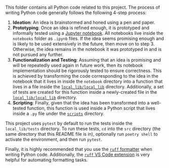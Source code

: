This folder contains all Python code related to this project. The process of writing Python code generally follows the following 4-step process:

1. **Ideation**: An idea is brainstormed and honed using a pen and paper.
2. **Prototyping**: Once an idea is refined enough, it is prototyped and informally tested using a [Jupyter notebook](https://docs.jupyter.org/en/latest/#what-is-a-notebook). All notebooks live inside the `notebooks` folder as `.ipynb` files. If the idea seems promising enough and is likely to be used extensively in the future, then move on to step 3. Otherwise, the idea remains in the notebook it was prototyped in and is not pursued any further.
3. **Functionalization and Testing**: Assuming that an idea is promising and will be repeatedly used again in future work, then its notebook implementation should be rigorously tested to ensure correctness. This is achieved by transforming the code corresponding to the idea in the notebook that it lives in inside the `notebook` directory into a function that lives in a file inside the [`local_lib/local_lib`](local_lib/local_lib/) directory. Additionally, a set of tests are created for this function inside a newly-created file in the [`local_lib/local_lib`](local_lib/tests/) directory.
4. **Scripting**: Finally, given that the idea has been transformed into a well-tested function, this function is used inside a Python script that lives inside a `.py` file under the [`scripts`](scripts/) directory.

This project uses `pytest` by default to run the tests inside the `local_lib/tests` directory. To run these tests, `cd` into the `src` directory (the same directory that this README file is in), optionally run `poetry shell` to activate the environment, and then run `pytest`.

Finally, it is highly recommended that you use the [`ruff` formatter](https://docs.astral.sh/ruff/) when writing Python code. Additionally, the [`ruff` VS Code extension](https://marketplace.visualstudio.com/items?itemName=charliermarsh.ruff) is very helpful for automating formatting tasks.